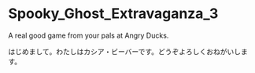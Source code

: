# Spooky_Ghost_Extravaganza_3
A real good game from your pals at Angry Ducks.


はじめまして。わたしはカシア・ビーバーです。どうぞよろしくおねがいします。